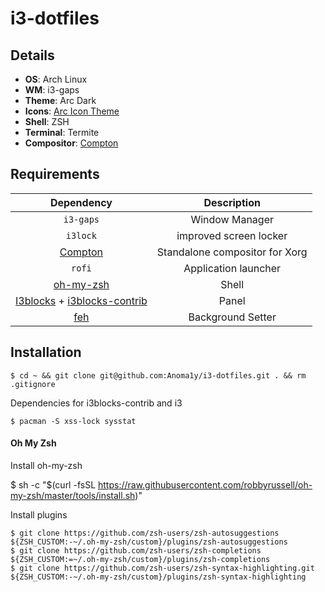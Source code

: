 # i3-dotfiles

## Details ##
- **OS**: Arch Linux
- **WM**: i3-gaps
- **Theme**: Arc Dark
- **Icons**: [Arc Icon Theme](https://github.com/horst3180/arc-icon-theme)
- **Shell**: ZSH
- **Terminal**: Termite
- **Compositor**: [Compton](https://www.archlinux.org/packages/community/x86_64/picom/)

## Requirements

| Dependency    | Description             |
|:-------------:|:-----------------------:|
| `i3-gaps`     | Window Manager      |
| `i3lock`     | improved screen locker      |
|[Compton](https://www.archlinux.org/packages/community/x86_64/picom/)|Standalone compositor for Xorg|
| `rofi`        | Application launcher |
|[oh-my-zsh](https://aur.archlinux.org/packages/oh-my-zsh-git/)|Shell|
|[I3blocks](https://github.com/vivien/i3blocks) + [i3blocks-contrib](https://github.com/vivien/i3blocks-contrib)|Panel|
|[feh](https://wiki.archlinux.org/index.php/feh)|Background Setter|


## Installation

```
$ cd ~ && git clone git@github.com:Anoma1y/i3-dotfiles.git . && rm .gitignore
```

Dependencies for i3blocks-contrib and i3

```
$ pacman -S xss-lock sysstat
```

#### Oh My Zsh

Install oh-my-zsh

$ sh -c "$(curl -fsSL https://raw.githubusercontent.com/robbyrussell/oh-my-zsh/master/tools/install.sh)"

Install plugins

```
$ git clone https://github.com/zsh-users/zsh-autosuggestions ${ZSH_CUSTOM:-~/.oh-my-zsh/custom}/plugins/zsh-autosuggestions
$ git clone https://github.com/zsh-users/zsh-completions ${ZSH_CUSTOM:=~/.oh-my-zsh/custom}/plugins/zsh-completions
$ git clone https://github.com/zsh-users/zsh-syntax-highlighting.git ${ZSH_CUSTOM:-~/.oh-my-zsh/custom}/plugins/zsh-syntax-highlighting
```
